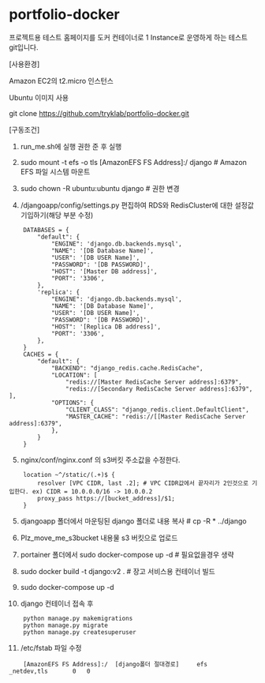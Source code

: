# portfolio-docker #

프로젝트용 테스트 홈페이지를 도커 컨테이너로 1 Instance로 운영하게 하는 테스트 git입니다.

[사용환경]

Amazon EC2의 t2.micro 인스턴스

Ubuntu 이미지 사용

git clone https://github.com/tryklab/portfolio-docker.git



[구동조건]

1. run_me.sh에 실행 권한 준 후 실행

2. sudo mount -t efs -o tls [AmazonEFS FS Address]:/ django # Amazon EFS 파일 시스템 마운트

3. sudo chown -R ubuntu:ubuntu django # 권한 변경

4. /djangoapp/config/settings.py 편집하여 RDS와 RedisCluster에 대한 설정값 기입하기(해당 부분 수정)
```
    DATABASES = {
        "default": {
            "ENGINE": 'django.db.backends.mysql',
            "NAME": '[DB Database Name]',
            "USER": '[DB USER Name]',
            "PASSWORD": '[DB PASSWORD]',
            "HOST": '[Master DB address]',
            "PORT": '3306',
        },
        'replica': {
            "ENGINE": 'django.db.backends.mysql',
            "NAME": '[DB Database Name]',
            "USER": '[DB USER Name]',
            "PASSWORD": '[DB PASSWORD]',
            "HOST": '[Replica DB address]',
            "PORT": '3306',
        },
    }
    CACHES = { 
        "default": { 
            "BACKEND": "django_redis.cache.RedisCache", 
            "LOCATION": [ 
                "redis://[Master RedisCache Server address]:6379", 
                "redis://[Secondary RedisCache Server address]:6379", ], 
            "OPTIONS": { 
                "CLIENT_CLASS": "django_redis.client.DefaultClient", 
                "MASTER_CACHE": "redis://[[Master RedisCache Server address]:6379", 
            }, 
        }
    }  
```
5. nginx/conf/nginx.conf 의 s3버킷 주소값을 수정한다.
```
    location ~^/static/(.+)$ {
        resolver [VPC CIDR, last .2]; # VPC CIDR값에서 끝자리가 2인것으로 기입한다. ex) CIDR = 10.0.0.0/16 -> 10.0.0.2
        proxy_pass https://[bucket_address]/$1;
    }
```

5. djangoapp 폴더에서 마운팅된 django 폴더로 내용 복사 # cp -R * ../django

6. Plz_move_me_s3bucket 내용물 s3 버킷으로 업로드

7. portainer 폴더에서 sudo docker-compose up -d # 필요없을경우 생략

8. sudo docker build -t django:v2 . # 장고 서비스용 컨테이너 빌드

9. sudo docker-compose up -d

10. django 컨테이너 접속 후
``` 
    python manage.py makemigrations
    python manage.py migrate
    python manage.py createsuperuser
```
11. /etc/fstab 파일 수정
```
    [AmazonEFS FS Address]:/  [django폴더 절대경로]     efs    _netdev,tls       0   0
```
